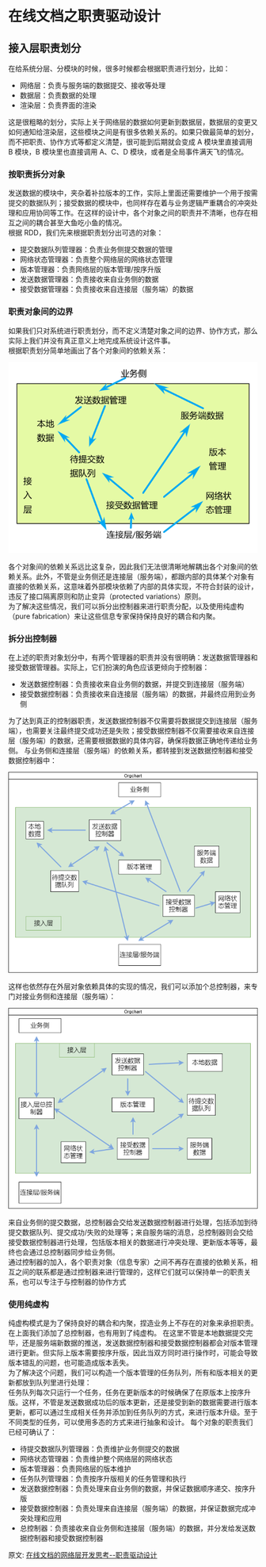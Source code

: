 # 在线文档之职责驱动设计
## 接入层职责划分
在给系统分层、分模块的时候，很多时候都会根据职责进行划分，比如：  
- 网络层：负责与服务端的数据提交、接收等处理
- 数据层：负责数据的处理
- 渲染层：负责界面的渲染

这是很粗略的划分，实际上关于网络层的数据如何更新到数据层，数据层的变更又如何通知给渲染层，这些模块之间是有很多依赖关系的。如果只做最简单的划分，而不把职责、协作方式等都定义清楚，很可能到后期就会变成 A 模块里直接调用 B 模块，B 模块里也直接调用 A、C、D 模块，或者是全局事件满天飞的情况。  
### 按职责拆分对象
发送数据的模块中，夹杂着补拉版本的工作，实际上里面还需要维护一个用于按需提交的数据队列；接受数据的模块中，也同样存在着与业务逻辑严重耦合的冲突处理和应用协同等工作。在这样的设计中，各个对象之间的职责并不清晰，也存在相互之间的耦合甚至大鱼吃小鱼的情况。  
根据 RDD，我们先来根据职责划分出可选的对象：  
- 提交数据队列管理器：负责业务侧提交数据的管理
- 网络状态管理器：负责整个网络层的网络状态管理
- 版本管理器：负责网络层的版本管理/按序升版
- 发送数据管理器：负责接收来自业务侧的数据
- 接受数据管理器：负责接收来自连接层（服务端）的数据

### 职责对象间的边界
如果我们只对系统进行职责划分，而不定义清楚对象之间的边界、协作方式，那么实际上我们并没有真正意义上地完成系统设计这件事。  
根据职责划分简单地画出了各个对象间的依赖关系：

![image](./../../assets/images/architecture/network-business.png)   

各个对象间的依赖关系远比这复杂，因此我们无法很清晰地解耦出各个对象间的依赖关系。此外，不管是业务侧还是连接层（服务端），都跟内部的具体某个对象有直接的依赖关系，这意味着外部模块依赖了内部的具体实现，不符合封装的设计，违反了接口隔离原则和防止变异（protected variations）原则。  
为了解决这些情况，我们可以拆分出控制器来进行职责分配，以及使用纯虚构（pure fabrication）来让这些信息专家保持保持良好的耦合和内聚。

### 拆分出控制器
在上述的职责对象划分中，有两个管理器的职责并没有很明确：发送数据管理器和接受数据管理器。实际上，它们扮演的角色应该更倾向于控制器：  
- 发送数据控制器：负责接收来自业务侧的数据，并提交到连接层（服务端）
- 接受数据控制器：负责接收来自连接层（服务端）的数据，并最终应用到业务侧

为了达到真正的控制器职责，发送数据控制器不仅需要将数据提交到连接层（服务端），也需要关注最终提交成功还是失败；接受数据控制器不仅需要接收来自连接层（服务端）的数据，还需要根据数据的具体内容，确保将数据正确地传递给业务侧。
与业务侧和连接层（服务端）的依赖关系，都转接到发送数据控制器和接受数据控制器中：  

![image](./../../assets/images/architecture/network-business-1.png)   

这样也依然存在外层对象依赖具体的实现的情况，我们可以添加个总控制器，来专门对接业务侧和连接层（服务端）： 

![image](./../../assets/images/architecture/network-business-2.png)   

来自业务侧的提交数据，总控制器会交给发送数据控制器进行处理，包括添加到待提交数据队列、提交成功/失败的处理等；来自服务端的消息，总控制器则会交给接受数据控制器进行处理，包括版本相关的数据进行冲突处理、更新版本等等，最终也会通过总控制器同步给业务侧。  
通过控制器的加入，各个职责对象（信息专家）之间不再存在直接的依赖关系，相互之间的联系都是通过控制器来进行管理的，这样它们就可以保持单一的职责关系，也可以专注于与控制器的协作方式  

### 使用纯虚构
纯虚构模式是为了保持良好的耦合和内聚，捏造业务上不存在的对象来承担职责。在上面我们添加了总控制器，也有用到了纯虚构。
在这里不管是本地数据提交完毕，还是服务端新数据的推送，发送数据控制器和接受数据控制器都会对版本管理进行更新。但实际上版本需要按序升版，因此当双方同时进行操作时，可能会导致版本错乱的问题，也可能造成版本丢失。  
为了解决这个问题，我们可以构造一个版本管理的任务队列，所有和版本相关的更新都放到队列里进行处理：  
任务队列每次只运行一个任务，任务在更新版本的时候确保了在原版本上按序升版。这样，不管是发送数据成功后的版本更新，还是接受到新的数据需要进行版本更新，都可以通过生成相关任务并添加到任务队列的方式，来进行版本升级。至于不同类型的任务，可以使用多态的方式来进行抽象和设计。
每个对象的职责我们已经可确认了：  
- 待提交数据队列管理器：负责维护业务侧提交的数据
- 网络状态管理器：负责维护整个网络层的网络状态
- 版本管理器：负责网络层的版本维护
- 任务队列管理器：负责按序升版相关的任务管理和执行
- 发送数据控制器：负责处理来自业务侧的数据，并保证数据顺序递交、按序升版
- 接受数据控制器：负责处理来自连接层（服务端）的数据，并保证数据完成冲突处理和应用
- 总控制器：负责接收来自业务侧和连接层（服务端）的数据，并分发给发送数据控制器和接受数据控制器

原文: 
[在线文档的网络层开发思考--职责驱动设计](https://godbasin.github.io/front-end-playground/front-end-basic/deep-learning/network-design-responsibility-driven-design.html#%E6%8E%A5%E5%85%A5%E5%B1%82%E8%AE%BE%E8%AE%A1)

